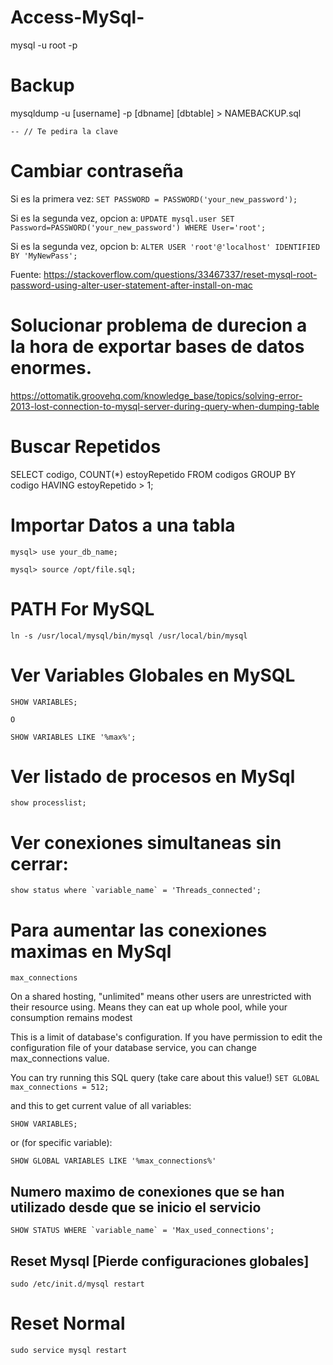 # Access-MySql-

mysql -u root -p

# Backup

mysqldump -u [username] -p [dbname] [dbtable] > NAMEBACKUP.sql

```-- // Te pedira la clave```

# Cambiar contraseña

Si es la primera vez:
```SET PASSWORD = PASSWORD('your_new_password');```

Si es la segunda vez, opcion a:
```UPDATE mysql.user SET Password=PASSWORD('your_new_password') WHERE User='root';```

Si es la segunda vez, opcion b: 
```ALTER USER 'root'@'localhost' IDENTIFIED BY 'MyNewPass';```

Fuente: https://stackoverflow.com/questions/33467337/reset-mysql-root-password-using-alter-user-statement-after-install-on-mac

# Solucionar problema de durecion a la hora de exportar bases de datos enormes.

https://ottomatik.groovehq.com/knowledge_base/topics/solving-error-2013-lost-connection-to-mysql-server-during-query-when-dumping-table

# Buscar Repetidos

SELECT codigo, COUNT(*) estoyRepetido FROM codigos GROUP BY codigo HAVING estoyRepetido > 1;

# Importar Datos a una tabla

```
mysql> use your_db_name;

mysql> source /opt/file.sql;
```

# PATH For MySQL
```
ln -s /usr/local/mysql/bin/mysql /usr/local/bin/mysql
```

# Ver Variables Globales en MySQL

```
SHOW VARIABLES;

O

SHOW VARIABLES LIKE '%max%';

```

# Ver listado de procesos en MySql

```show processlist;```

# Ver conexiones simultaneas sin cerrar:

```show status where `variable_name` = 'Threads_connected';```

# Para aumentar las conexiones maximas en MySql

```max_connections```

<p>On a shared hosting, "unlimited" means other users are unrestricted with their
resource using. Means they can eat up whole pool, while your consumption
remains modest</p>

<p>This is a limit of database's configuration. If you have permission to edit 
the configuration file of your database service, you can change max_connections
value.</p>

You can try running this SQL query (take care about this value!)
```SET GLOBAL max_connections = 512;```

and this to get current value of all variables:

```SHOW VARIABLES;```

or (for specific variable):

```SHOW GLOBAL VARIABLES LIKE '%max_connections%'```

## Numero maximo de conexiones que se han utilizado desde que se inicio el servicio

```SHOW STATUS WHERE `variable_name` = 'Max_used_connections';```

## Reset Mysql [Pierde configuraciones globales]

```sudo /etc/init.d/mysql restart```

# Reset Normal ##

```sudo service mysql restart```
